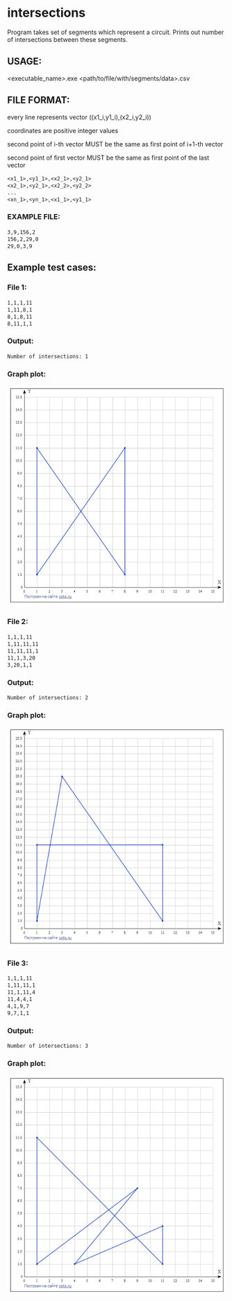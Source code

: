 # intersections

Program takes set of segments which represent a circuit.
Prints out number of intersections between these segments.

## USAGE:

<executable_name>.exe <path/to/file/with/segments/data>.csv

## FILE FORMAT:

every line represents vector ((x1_i,y1_i),(x2_i,y2_i))

coordinates are positive integer values

second point of  i-th   vector MUST be the same as first point of  i+1-th      vector

second point of  first  vector MUST be the same as first point of  the last    vector

    <x1_1>,<y1_1>,<x2_1>,<y2_1>
    <x2_1>,<y2_1>,<x2_2>,<y2_2>
    ...
    <xn_1>,<yn_1>,<x1_1>,<y1_1>

### EXAMPLE FILE:
    3,9,156,2
    156,2,29,0
    29,0,3,9


## Example test cases:


### File 1:

    1,1,1,11
    1,11,8,1
    8,1,8,11
    8,11,1,1

### Output:

    Number of intersections: 1

### Graph plot:

![alt text](https://github.com/6uoMycop/intersections/raw/master/graph1.png)


### File 2:

    1,1,1,11
    1,11,11,11
    11,11,11,1
    11,1,3,20
    3,20,1,1

### Output:

    Number of intersections: 2

### Graph plot:

![alt text](https://github.com/6uoMycop/intersections/raw/master/graph2.png)


### File 3:

    1,1,1,11
    1,11,11,1
    11,1,11,4
    11,4,4,1
    4,1,9,7
    9,7,1,1

### Output:

    Number of intersections: 3

### Graph plot:

![alt text](https://github.com/6uoMycop/intersections/raw/master/graph3.png)

